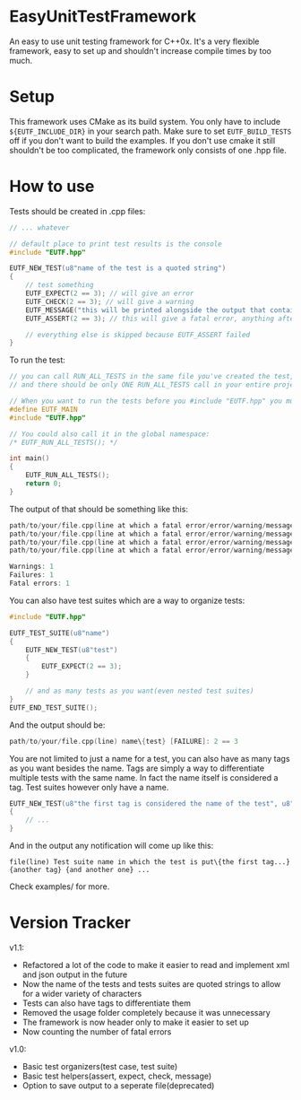 # EasyUnitTestFramework
An easy to use unit testing framework for C++0x.
It's a very flexible framework, easy to set up and shouldn't increase compile times by too much.
# Setup
This framework uses CMake as its build system. You only have to include ```${EUTF_INCLUDE_DIR}``` in your search path. Make sure to set ```EUTF_BUILD_TESTS``` off if you don't want to build the examples.
If you don't use cmake it still shouldn't be too complicated, the framework only consists of one .hpp file.
# How to use
Tests should be created in .cpp files:
```c++
// ... whatever

// default place to print test results is the console
#include "EUTF.hpp"

EUTF_NEW_TEST(u8"name of the test is a quoted string")
{
	// test something
	EUTF_EXPECT(2 == 3); // will give an error
	EUTF_CHECK(2 == 3); // will give a warning
	EUTF_MESSAGE("this will be printed alongside the output that contains the results of the tests");
	EUTF_ASSERT(2 == 3); // this will give a fatal error, anything after ASSERT that fails won't get executed, it will exit from the test

	// everything else is skipped because EUTF_ASSERT failed
}

```
To run the test:
```c++
// you can call RUN_ALL_TESTS in the same file you've created the test, however I strongly recommend you call it in your main.cpp(or however it's called) file since you may have tests across multiple .cpp files 
// and there should be only ONE RUN_ALL_TESTS call in your entire project

// When you want to run the tests before you #include "EUTF.hpp" you must write #define EUTF_MAIN 
#define EUTF_MAIN
#include "EUTF.hpp"

// You could also call it in the global namespace:
/* EUTF_RUN_ALL_TESTS(); */

int main()
{
	EUTF_RUN_ALL_TESTS();
	return 0;
}
```
The output of that should be something like this:
```c++
path/to/your/file.cpp(line at which a fatal error/error/warning/message occured) {name of the test is a quoted string [FAILURE]: 2 == 3
path/to/your/file.cpp(line at which a fatal error/error/warning/message occured) {name of the test is a quoted string [WARNING]: 2 == 3
path/to/your/file.cpp(line at which a fatal error/error/warning/message occured) {name of the test is a quoted string [MESSAGE]: this will be printed alongside the output that contains the results of the tests
path/to/your/file.cpp(line at which a fatal error/error/warning/message occured) {name of the test is a quoted string [FATAL]: 2 == 3

Warnings: 1
Failures: 1
Fatal errors: 1
```
You can also have test suites which are a way to organize tests:
```c++
#include "EUTF.hpp"

EUTF_TEST_SUITE(u8"name")
{
	EUTF_NEW_TEST(u8"test")
	{
		EUTF_EXPECT(2 == 3);
	}

	// and as many tests as you want(even nested test suites)
}
EUTF_END_TEST_SUITE();

```
And the output should be:
```c++
path/to/your/file.cpp(line) name\{test} [FAILURE]: 2 == 3
```
You are not limited to just a name for a test, you can also have as many tags as you want besides the name. Tags are simply a way to differentiate multiple tests with the same name. In fact the name itself is considered a tag. Test suites however only have a name.
```c++
EUTF_NEW_TEST(u8"the first tag is considered the name of the test", u8"another tag", u8"and another one")
{
	// ...
}
```
And in the output any notification will come up like this:
```
file(line) Test suite name in which the test is put\{the first tag...} {another tag} {and another one} ...
```
Check examples/ for more.
# Version Tracker

v1.1:
* Refactored a lot of the code to make it easier to read and implement xml and json output in the future
* Now the name of the tests and tests suites are quoted strings to allow for a wider variety of characters
* Tests can also have tags to differentiate them
* Removed the usage folder completely because it was unnecessary
* The framework is now header only to make it easier to set up
* Now counting the number of fatal errors 

v1.0: 
* Basic test organizers(test case, test suite)
* Basic test helpers(assert, expect, check, message)
* Option to save output to a seperate file(deprecated)
 
